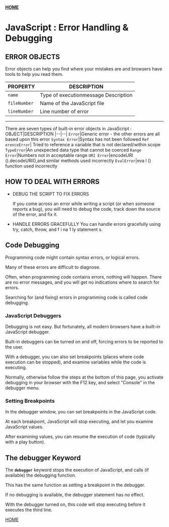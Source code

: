 [**HOME**](https://mousasbbah.github.io/reading-notes/) 


# JavaScript : Error Handling & Debugging

## ERROR OBJECTS

Error objects can help you find where your mistakes are
and browsers have tools to help you read them.


|PROPERTY |DESCRIPTION|
|--|--|
`name` |Type of executionmessage Description|
`fileNumber` |Name of the JavaScript file
`lineNumber`| Line number of error

***
There are seven types of built-in error objects in
JavaScript : 
OBJECT|DESCRIPTION
|--|--|
`Error`|Generic error - the other errors are all based upon this error
`Syntax Error`|Syntax has not been followed
`Ref erenceError`| Tried to reference a variable that is not declared/within scope
`TypeError`|An unexpected data type that cannot be coerced
`Range Error`|Numbers not in acceptable range
`URI Error`|encodeURI ().decodeURI(),and similar methods used incorrectly
`EvalError`|eva l () function used incorrectly


## HOW TO DEAL WITH ERRORS
* DEBUG THE SCRIPT TO FIX ERRORS

  If you come across an error while writing a script
(or when someone reports a bug), you will need to
debug the code, track down the source of the error,
and fix it.


* HANDLE ERRORS GRACEFULLY
   You can handle errors gracefully using try, catch,
throw, and f i na 1 ly statement s.

## Code Debugging
Programming code might contain syntax errors, or logical errors.

Many of these errors are difficult to diagnose.

Often, when programming code contains errors, nothing will happen. There are no error messages, and you will get no indications where to search for errors.

Searching for (and fixing) errors in programming code is called code debugging.

### **JavaScript Debuggers**

Debugging is not easy. But fortunately, all modern browsers have a built-in JavaScript debugger.

Built-in debuggers can be turned on and off, forcing errors to be reported to the user.

With a debugger, you can also set breakpoints (places where code execution can be stopped), and examine variables while the code is executing.

Normally, otherwise follow the steps at the bottom of this page, you activate debugging in your browser with the F12 key, and select "Console" in the debugger menu.

### **Setting Breakpoints**
In the debugger window, you can set breakpoints in the JavaScript code.

At each breakpoint, JavaScript will stop executing, and let you examine JavaScript values.

After examining values, you can resume the execution of code (typically with a play button).

## **The debugger Keyword**
The **`debugger`** keyword stops the execution of JavaScript, and calls (if available) the debugging function.

This has the same function as setting a breakpoint in the debugger.

If no debugging is available, the debugger statement has no effect.

With the debugger turned on, this code will stop executing before it executes the third line.

[HOME](https://mousasbbah.github.io/reading-notes/) 